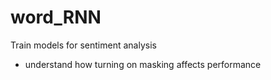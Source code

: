# word_RNN

Train models for sentiment analysis 

- understand how turning on masking affects performance
